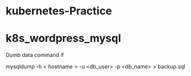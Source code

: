 # kubernetes-Practice
# k8s_wordpress_mysql

Dumb data command if 

mysqldump -h < hostname > -u <db_user> -p <db_name> > backup.sql

